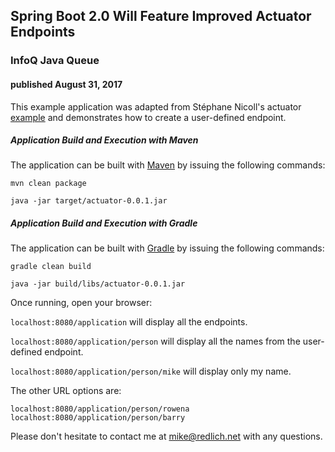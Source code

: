 
## Spring Boot 2.0 Will Feature Improved Actuator Endpoints 

### InfoQ Java Queue

#### published August 31, 2017

This example application was adapted from Stéphane Nicoll's actuator [example](https://github.com/snicoll-scratches/webmvc-actuator) and demonstrates how to create a user-defined endpoint. 

##### Application Build and Execution with Maven

The application can be built with [Maven](http://maven.apache.org/) by issuing the following commands:

`mvn clean package`

`java -jar target/actuator-0.0.1.jar`

##### Application Build and Execution with Gradle

The application can be built with [Gradle](https://gradle.org/) by issuing the following commands:

`gradle clean build`

`java -jar build/libs/actuator-0.0.1.jar`

Once running, open your browser:

`localhost:8080/application` will display all the endpoints.

`localhost:8080/application/person` will display all the names from the user-defined endpoint.

`localhost:8080/application/person/mike` will display only my name.

The other URL options are:

`localhost:8080/application/person/rowena`
`localhost:8080/application/person/barry`

Please don't hesitate to contact me at [mike@redlich.net](mailto:mike@redlich.net) with any questions.
